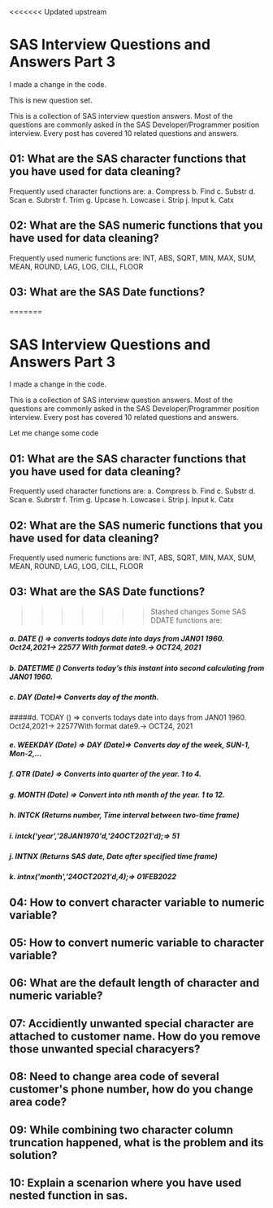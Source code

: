 <<<<<<< Updated upstream
# SAS Interview Questions and Answers Part 3

I made a change in the code. 


This is new question set.


This is a collection of SAS interview question answers. Most of the questions are commonly asked in the SAS Developer/Programmer position interview. Every post has covered 10 related questions and answers.


## 01: What are the SAS character functions that you have used for data cleaning?
Frequently used character functions are: 
a. Compress
b. Find
c. Substr
d. Scan
e. Subrstr
f. Trim
g. Upcase
h. Lowcase
i. Strip
j. Input
k. Catx


## 02: What are the SAS numeric functions that you have used for data cleaning?
Frequently used numeric functions are:
INT, ABS, SQRT, MIN, MAX, SUM, MEAN, ROUND, LAG, LOG, CILL, FLOOR


## 03: What are the SAS Date functions?
=======
# SAS Interview Questions and Answers Part 3

I made a change in the code. 


This is a collection of SAS interview question answers. Most of the questions are commonly asked in the SAS Developer/Programmer position interview. Every post has covered 10 related questions and answers.

Let me change some code
## 01: What are the SAS character functions that you have used for data cleaning?
Frequently used character functions are: 
a. Compress
b. Find
c. Substr
d. Scan
e. Subrstr
f. Trim
g. Upcase
h. Lowcase
i. Strip
j. Input
k. Catx


## 02: What are the SAS numeric functions that you have used for data cleaning?
Frequently used numeric functions are:
INT, ABS, SQRT, MIN, MAX, SUM, MEAN, ROUND, LAG, LOG, CILL, FLOOR


## 03: What are the SAS Date functions?
>>>>>>> Stashed changes
Some SAS DDATE functions are:
##### a. 	DATE () => converts todays date into days from JAN01 1960. Oct24,2021-> 22577 With format date9.-> OCT24, 2021
##### b. DATETIME () Converts today’s this instant into second calculating from JAN01 1960.
##### c. DAY (Date)=> Converts day of the month.
#####d. TODAY () => converts todays date into days from JAN01 1960. Oct24,2021-> 22577With format date9.-> OCT24, 2021
##### e. WEEKDAY (Date) => DAY (Date)=> Converts day of the week, SUN-1, Mon-2,…
##### f. QTR (Date) => Converts into quarter of the year. 1 to 4.
##### g. MONTH (Date) => Convert into nth month of the year. 1 to 12.
##### h. INTCK (Returns number, Time interval between two-time frame)
##### i. intck('year','28JAN1970'd,'24OCT2021'd);=> 51
##### j. INTNX (Returns SAS date, Date after specified time frame)
##### k. intnx('month','24OCT2021'd,4);=> 01FEB2022



## 04: How to convert character variable to numeric variable?

## 05: How to convert numeric variable to character variable?

## 06: What are the default length of character and numeric variable?

## 07: Accidiently unwanted special character are attached to customer name. How do you remove those unwanted special characyers?

## 08: Need to change area code of several customer's phone number, how do you change area code?

## 09: While combining two character column truncation happened, what is the problem and its solution?

## 10: Explain a scenarion where you have used nested function in sas.






 








